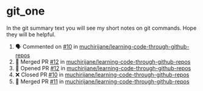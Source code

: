 # git_one
In the git summary text you will see my short notes on git commands. Hope they will be helpful.

<!--START_SECTION:activity-->
1. 🗣 Commented on [#10](https://github.com/muchirijane/learning-code-through-github-repos/issues/10) in [muchirijane/learning-code-through-github-repos](https://github.com/muchirijane/learning-code-through-github-repos)
2. 🎉 Merged PR [#12](https://github.com/muchirijane/learning-code-through-github-repos/pull/12) in [muchirijane/learning-code-through-github-repos](https://github.com/muchirijane/learning-code-through-github-repos)
3. 💪 Opened PR [#12](https://github.com/muchirijane/learning-code-through-github-repos/pull/12) in [muchirijane/learning-code-through-github-repos](https://github.com/muchirijane/learning-code-through-github-repos)
4. ❌ Closed PR [#10](https://github.com/muchirijane/learning-code-through-github-repos/pull/10) in [muchirijane/learning-code-through-github-repos](https://github.com/muchirijane/learning-code-through-github-repos)
5. 🎉 Merged PR [#11](https://github.com/muchirijane/learning-code-through-github-repos/pull/11) in [muchirijane/learning-code-through-github-repos](https://github.com/muchirijane/learning-code-through-github-repos)
<!--END_SECTION:activity-->

